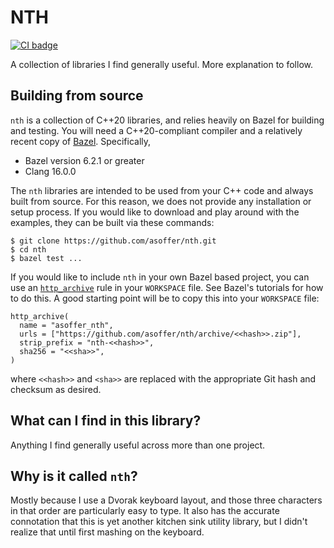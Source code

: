 # NTH
[![CI badge](https://github.com/asoffer/nth/workflows/CI/badge.svg)](https://github.com/asoffer/nth/actions?query=workflow%3ACI)

A collection of libraries I find generally useful. More explanation to follow.

## Building from source

`nth` is a collection of C++20 libraries, and relies heavily on Bazel for
building and testing. You will need a C++20-compliant compiler and a relatively
recent copy of [Bazel](https://bazel.build/). Specifically,

* Bazel version 6.2.1 or greater
* Clang 16.0.0

The `nth` libraries are intended to be used from your C++ code and always built
from source. For this reason, we does not provide any installation or setup
process. If you would like to download and play around with the examples, they
can be built via these commands:

```
$ git clone https://github.com/asoffer/nth.git
$ cd nth
$ bazel test ...
```

If you would like to include `nth` in your own Bazel based project, you can
use an [`http_archive`](https://bazel.build/rules/lib/repo/http) rule in your
`WORKSPACE` file. See Bazel's tutorials for how to do this. A good starting
point will be to copy this into your `WORKSPACE` file:

```
http_archive(
  name = "asoffer_nth",
  urls = ["https://github.com/asoffer/nth/archive/<<hash>>.zip"],
  strip_prefix = "nth-<<hash>>",
  sha256 = "<<sha>>",
)
```

where `<<hash>>` and `<sha>>` are replaced with the appropriate Git hash and
checksum as desired.

## What can I find in this library?

Anything I find generally useful across more than one project.

## Why is it called `nth`?

Mostly because I use a Dvorak keyboard layout, and those three characters in
that order are particularly easy to type. It also has the accurate connotation
that this is yet another kitchen sink utility library, but I didn't realize that
until first mashing on the keyboard.
